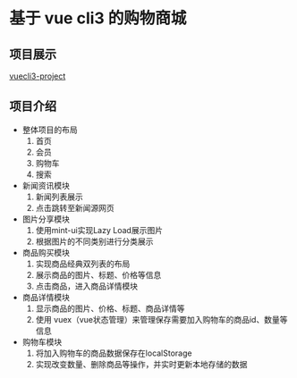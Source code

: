 # 基于 vue cli3 的购物商城
## 项目展示
[vuecli3-project](http://47.102.217.124:8080/vuecli/#/home)
## 项目介绍
- 整体项目的布局
    1. 首页
    2. 会员
    3. 购物车
    4. 搜索
- 新闻资讯模块
    1. 新闻列表展示
    2. 点击跳转至新闻源网页
- 图片分享模块
    1. 使用mint-ui实现Lazy Load展示图片
    2. 根据图片的不同类别进行分类展示
- 商品购买模块
    1. 实现商品经典双列表的布局
    2. 展示商品的图片、标题、价格等信息
    3. 点击商品，进入商品详情模块
- 商品详情模块
    1. 显示商品的图片、价格、标题、商品详情等
    2. 使用 vuex（vue状态管理）来管理保存需要加入购物车的商品id、数量等信息
- 购物车模块
    1. 将加入购物车的商品数据保存在localStorage
    2. 实现改变数量、删除商品等操作，并实时更新本地存储的数据
    
